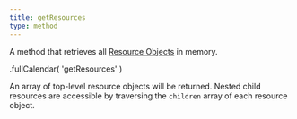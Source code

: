 ```yaml
---
title: getResources
type: method
---
```


A method that retrieves all [Resource Objects](resource-object) in memory.

<div class='spec' markdown='1'>
.fullCalendar( 'getResources' )
</div>

An array of top-level resource objects will be returned. Nested child resources are accessible by traversing the `children` array of each resource object.
